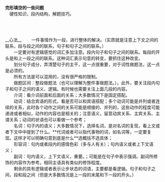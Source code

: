 **完形填空的一些问题<br>**
&emsp;硬性知识，段内结构，解题技巧。


<br>
<br>
<br>
__心法__
&emsp;&emsp;一件事情作为一段，进行整体的解决。（实质就是注意上下文之间的联系，段与段之间的联系，句子和句子之间的联系。）<br>
&emsp;&emsp;一定要对有逻辑感觉的词汇多加注意。段内句子和句子之间的联系。每段的开头是和上一段之间的联系。这种词汇表示句意的转变，要抓住这种改变。<br>
&emsp;&emsp;划分句子成分，弄清楚句子的主干，这一点很重要，对于词性做题法，这一点是必须的。<br>
&emsp;&emsp;所有方法是可以混用的，没有很严格的限制。<br>
&emsp;&emsp;做题区间：整段做题法（也可以理解为整件事做题法。）。此外，要关注段内句子和句子之间的语义、逻辑。有时候也需要关注上面几段的内容。<br>
&emsp;&emsp;介词：看介词前面和后面的关系；大多数情况下是固定搭配。<br>
&emsp;&emsp;动词：结合宾语的形式，看是否可以和宾语搭配；多个动词可能是并列或者连续的关系，此时各个动作之间的关系可能是顺接的、并列的，这些动作的程度可能递进或者相似，动作的内容也是相关的；注意语义，留意动宾关系、主宾关系、主谓关系；动词的状语也可以看做一个参考；<br>
&emsp;&emsp;名词：句子内的语义；大多数情况下，选择名词，是对名词的复现，看上文或者下文中中提到了什么。**代词或者可以指代事物的词，如名词等，一定要复现。这样才可以明确句意到底是什么**选概括不选具体；<br>
&emsp;&emsp;形容词：句内或者段内的感情色彩（多与人有关）；句内语义或者上下文语义；<br>
&emsp;&emsp;副词：句内语义，上下文语义，重要。；可能是在句子中表示强调。副词所修饰的内容作为参考。相同主语具有类似的修饰程度。<br>
&emsp;&emsp;剩余的具有逻辑或者表示让步状态的词语，主要都是看逻辑。句子和句子之间，段和段之间（但是大多数情况是上一段的末尾和下一段的开头。）<br>
